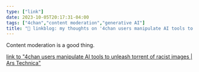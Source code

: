 ```yaml
---
type: ["link"]
date: 2023-10-05T20:17:31-04:00
tags: ["4chan","content moderation","generative AI"]
title: "🔗 linkblog: my thoughts on '4chan users manipulate AI tools to unleash torrent of racist images | Ars Technica'"
---
```

Content moderation is a good thing.

[link to "4chan users manipulate AI tools to unleash torrent of racist images | Ars Technica"](https://arstechnica.com/tech-policy/2023/10/4chan-pushing-bing-dall-e-as-quick-methods-to-spread-racist-images/)
